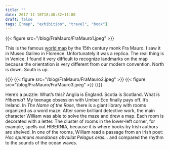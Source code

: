 ```yaml
---
title: ""
date: 2017-11-16T18:48:32+11:00
draft: false
tags: ["map", "exhibition", "travel", "book"]
---
```

{{< figure src="/blog/FraMauro/FraMauro1.jpeg" >}}

This is the famous [world map](https://en.wikipedia.org/wiki/Fra_Mauro_map) by the 15th century monk Fra Mauro. I saw it in Museo Galileo in Florence. Unfortunately it was a replica. The real thing is in Venice. I found it very difficult to recognize landmarks on the map because the orientation is very different from our modern convention. North is down. South is up.

{{<gallery>}}
	{{< figure src="/blog/FraMauro/FraMauro2.jpeg" >}}
	{{< figure src="/blog/FraMauro/FraMauro3.jpeg" >}}
{{</gallery>}}

Here’s a puzzle: What’s this? Anglia is England. Scotia is Scotland. What is _Hibernia_? My teenage obsession with Umber Eco finally pays off. It’s Ireland. In _The Name of the Rose_, there is a giant library with rooms organized as a word maze. After some brilliant detective work, the main character William was able to solve the maze and drew a map. Each room is decorated with a letter. The cluster of rooms in the lower-left corner, for example, spells out HIBERNIA, because it is where books by Irish authors are shelved. In one of the rooms, William read a passage from an Irish poet: _Hoc spumans mundanas obvallat Pelagus oras..._ and compared the rhythm to the sounds of the ocean waves.

